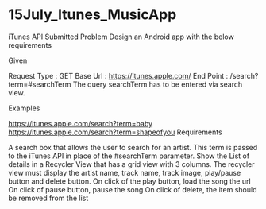 # 15July_Itunes_MusicApp
iTunes API Submitted
Problem
Design an Android app with the below requirements

Given

Request Type : GET
Base Url : https://itunes.apple.com/
End Point : /search?term=#searchTerm
The query searchTerm has to be entered via search view.

Examples

https://itunes.apple.com/search?term=baby
https://itunes.apple.com/search?term=shapeofyou
Requirements

A search box that allows the user to search for an artist. This term is passed to the iTunes API in place of the #searchTerm parameter.
Show the List of details in a Recycler View that has a grid view with 3 columns.
The recycler view must display the artist name, track name, track image, play/pause button and delete button.
On click of the play button, load the song the url
On click of pause button, pause the song
On click of delete, the item should be removed from the list

